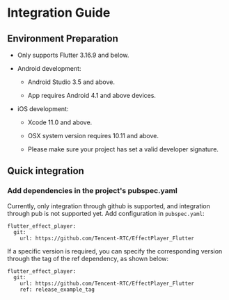 # Integration Guide

## Environment Preparation

- Only supports Flutter 3.16.9 and below.

- Android development:
  - Android Studio 3.5 and above.

  - App requires Android 4.1 and above devices.

- iOS development:
  - Xcode 11.0 and above.

  - OSX system version requires 10.11 and above.

  - Please make sure your project has set a valid developer signature.


## Quick integration

### Add dependencies in the project's pubspec.yaml

Currently, only integration through github is supported, and integration through pub is not supported yet. Add configuration in `pubspec.yaml`:

```
flutter_effect_player:
  git:
    url: https://github.com/Tencent-RTC/EffectPlayer_Flutter
```

If a specific version is required, you can specify the corresponding version through the tag of the ref dependency, as shown below:

```
flutter_effect_player:
  git:
    url: https://github.com/Tencent-RTC/EffectPlayer_Flutter
    ref: release_example_tag
```
